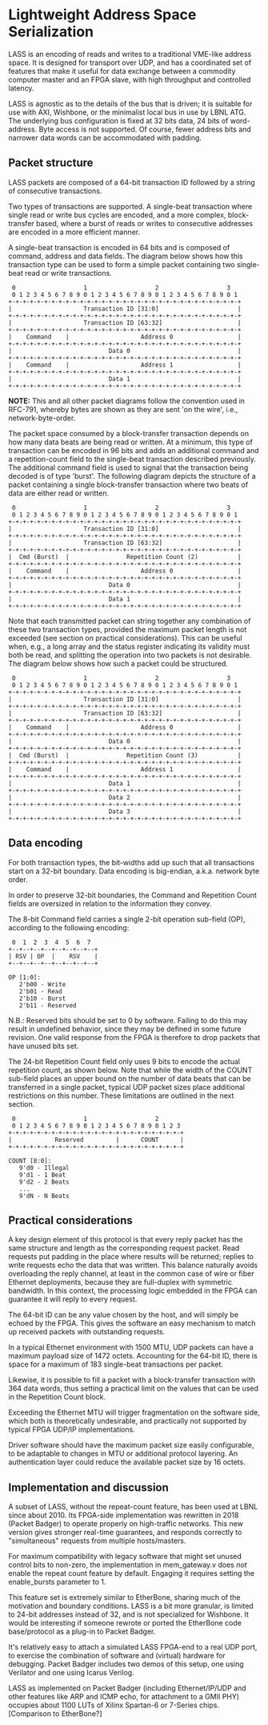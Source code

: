# Lightweight Address Space Serialization

LASS is an encoding of reads and writes to a traditional VME-like address space.
It is designed for transport over UDP, and has a coordinated set of features
that make it useful for data exchange between a commodity computer master and
an FPGA slave, with high throughput and controlled latency.

LASS is agnostic as to the details of the bus that is driven; it is suitable
for use with AXI, Wishbone, or the minimalist local bus in use by LBNL ATG.
The underlying bus configuration is fixed at 32 bits data, 24 bits of
word-address.  Byte access is not supported.  Of course, fewer address bits
and narrower data words can be accommodated with padding.

## Packet structure

LASS packets are composed of a 64-bit transaction ID followed by a string of
consecutive transactions.

Two types of transactions are supported. A single-beat transaction where single read
or write bus cycles are encoded, and a more complex, block-transfer based, where a
burst of reads or writes to consecutive addresses are encoded in a more efficient
manner.

A single-beat transaction is encoded in 64 bits and is composed of command, address
and data fields. The diagram below shows how this transaction type can be used to
form a simple packet containing two single-beat read or write transactions.

```
 0                   1                   2                   3
 0 1 2 3 4 5 6 7 8 9 0 1 2 3 4 5 6 7 8 9 0 1 2 3 4 5 6 7 8 9 0 1
+-+-+-+-+-+-+-+-+-+-+-+-+-+-+-+-+-+-+-+-+-+-+-+-+-+-+-+-+-+-+-+-+
|                    Transaction ID [31:0]                      |
+-+-+-+-+-+-+-+-+-+-+-+-+-+-+-+-+-+-+-+-+-+-+-+-+-+-+-+-+-+-+-+-+
|                    Transaction ID [63:32]                     |
+-+-+-+-+-+-+-+-+-+-+-+-+-+-+-+-+-+-+-+-+-+-+-+-+-+-+-+-+-+-+-+-+
|    Command    |                    Address 0                  |
+-+-+-+-+-+-+-+-+-+-+-+-+-+-+-+-+-+-+-+-+-+-+-+-+-+-+-+-+-+-+-+-+
|                           Data 0                              |
+-+-+-+-+-+-+-+-+-+-+-+-+-+-+-+-+-+-+-+-+-+-+-+-+-+-+-+-+-+-+-+-+
|    Command    |                    Address 1                  |
+-+-+-+-+-+-+-+-+-+-+-+-+-+-+-+-+-+-+-+-+-+-+-+-+-+-+-+-+-+-+-+-+
|                           Data 1                              |
+-+-+-+-+-+-+-+-+-+-+-+-+-+-+-+-+-+-+-+-+-+-+-+-+-+-+-+-+-+-+-+-+
```

**NOTE:** This and all other packet diagrams follow the convention used in RFC-791,
whereby bytes are shown as they are sent 'on the wire', i.e., network-byte-order.

The packet space consumed by a block-transfer transaction depends on how many data
beats are being read or written. At a minimum, this type of transaction can be encoded
in 96 bits and adds an additional command and a repetition-count field to the
single-beat transaction described previously. The additional command field is used
to signal that the transaction being decoded is of type 'burst'. The following diagram
depicts the structure of a packet containing a single block-transfer transaction where
two beats of data are either read or written.
```
 0                   1                   2                   3
 0 1 2 3 4 5 6 7 8 9 0 1 2 3 4 5 6 7 8 9 0 1 2 3 4 5 6 7 8 9 0 1
+-+-+-+-+-+-+-+-+-+-+-+-+-+-+-+-+-+-+-+-+-+-+-+-+-+-+-+-+-+-+-+-+
|                    Transaction ID [31:0]                      |
+-+-+-+-+-+-+-+-+-+-+-+-+-+-+-+-+-+-+-+-+-+-+-+-+-+-+-+-+-+-+-+-+
|                    Transaction ID [63:32]                     |
+-+-+-+-+-+-+-+-+-+-+-+-+-+-+-+-+-+-+-+-+-+-+-+-+-+-+-+-+-+-+-+-+
|  Cmd (Burst)  |                Repetition Count (2)           |
+-+-+-+-+-+-+-+-+-+-+-+-+-+-+-+-+-+-+-+-+-+-+-+-+-+-+-+-+-+-+-+-+
|    Command    |                    Address 0                  |
+-+-+-+-+-+-+-+-+-+-+-+-+-+-+-+-+-+-+-+-+-+-+-+-+-+-+-+-+-+-+-+-+
|                           Data 0                              |
+-+-+-+-+-+-+-+-+-+-+-+-+-+-+-+-+-+-+-+-+-+-+-+-+-+-+-+-+-+-+-+-+
|                           Data 1                              |
+-+-+-+-+-+-+-+-+-+-+-+-+-+-+-+-+-+-+-+-+-+-+-+-+-+-+-+-+-+-+-+-+
```

Note that each transmitted packet can string together any combination of these two
transaction types, provided the maximum packet length is not exceeded (see section
on practical considerations). This can be useful when, e.g., a long array and the
status register indicating its validity must both be read, and splitting the operation
into two packets is not desirable. The diagram below shows how such a packet could
be structured.

```
 0                   1                   2                   3
 0 1 2 3 4 5 6 7 8 9 0 1 2 3 4 5 6 7 8 9 0 1 2 3 4 5 6 7 8 9 0 1
+-+-+-+-+-+-+-+-+-+-+-+-+-+-+-+-+-+-+-+-+-+-+-+-+-+-+-+-+-+-+-+-+
|                    Transaction ID [31:0]                      |
+-+-+-+-+-+-+-+-+-+-+-+-+-+-+-+-+-+-+-+-+-+-+-+-+-+-+-+-+-+-+-+-+
|                    Transaction ID [63:32]                     |
+-+-+-+-+-+-+-+-+-+-+-+-+-+-+-+-+-+-+-+-+-+-+-+-+-+-+-+-+-+-+-+-+
|    Command    |                    Address 0                  |
+-+-+-+-+-+-+-+-+-+-+-+-+-+-+-+-+-+-+-+-+-+-+-+-+-+-+-+-+-+-+-+-+
|                           Data 0                              |
+-+-+-+-+-+-+-+-+-+-+-+-+-+-+-+-+-+-+-+-+-+-+-+-+-+-+-+-+-+-+-+-+
|  Cmd (Burst)  |                Repetition Count (3)           |
+-+-+-+-+-+-+-+-+-+-+-+-+-+-+-+-+-+-+-+-+-+-+-+-+-+-+-+-+-+-+-+-+
|    Command    |                    Address 1                  |
+-+-+-+-+-+-+-+-+-+-+-+-+-+-+-+-+-+-+-+-+-+-+-+-+-+-+-+-+-+-+-+-+
|                           Data 1                              |
+-+-+-+-+-+-+-+-+-+-+-+-+-+-+-+-+-+-+-+-+-+-+-+-+-+-+-+-+-+-+-+-+
|                           Data 2                              |
+-+-+-+-+-+-+-+-+-+-+-+-+-+-+-+-+-+-+-+-+-+-+-+-+-+-+-+-+-+-+-+-+
|                           Data 3                              |
+-+-+-+-+-+-+-+-+-+-+-+-+-+-+-+-+-+-+-+-+-+-+-+-+-+-+-+-+-+-+-+-+
```

## Data encoding

For both transaction types, the bit-widths add up such that all transactions
start on a 32-bit boundary. Data encoding is big-endian, a.k.a. network byte order.

In order to preserve 32-bit boundaries, the Command and Repetition Count fields
are oversized in relation to the information they convey.

The 8-bit Command field carries a single 2-bit operation sub-field (OP), according to the
following encoding:
```
 0  1  2  3  4  5  6  7
+--+--+--+--+--+--+--+--+
| RSV | OP  |    RSV    |
+--+--+--+--+--+--+--+--+

OP [1:0]:
   2'b00 - Write
   2'b01 - Read
   2'b10 - Burst
   2'b11 - Reserved
```

N.B.: Reserved bits should be set to 0 by software. Failing to do this may result
in undefined behavior, since they may be defined in some future revision. One valid
response from the FPGA is therefore to drop packets that have unused bits set.

The 24-bit Repetition Count field only uses 9 bits to encode the actual repetition count, as
shown below. Note that while the width of the COUNT sub-field places an upper bound on
the number of data beats that can be transferred in a single packet, typical UDP
packet sizes place additional restrictions on this number. These limitations are
outlined in the next section.
```
 0                   1                   2
 0 1 2 3 4 5 6 7 8 9 0 1 2 3 4 5 6 7 8 9 0 1 2 3
+-+-+-+-+-+-+-+-+-+-+-+-+-+-+-+-+-+-+-+-+-+-+-+-+
|            Reserved         |      COUNT      |
+-+-+-+-+-+-+-+-+-+-+-+-+-+-+-+-+-+-+-+-+-+-+-+-+

COUNT [8:0]:
   9'd0 - Illegal
   9'd1 - 1 Beat
   9'd2 - 2 Beats
   ...
   9'dN - N Beats

```

## Practical considerations

A key design element of this protocol is that every reply packet has
the same structure and length as the corresponding request packet.
Read requests put padding in the place where results will be returned;
replies to write requests echo the data that was written.
This balance naturally avoids overloading the reply channel, at least
in the common case of wire or fiber Ethernet deployments, because they
are full-duplex with symmetric bandwidth.
In this context, the processing logic embedded in the FPGA
can guarantee it will reply to every request.

The 64-bit ID can be any value chosen by the host, and will simply be echoed
by the FPGA.  This gives the software an easy mechanism to match up received
packets with outstanding requests.

In a typical Ethernet environment with 1500 MTU, UDP packets can have a
maximum payload size of 1472 octets.  Accounting for the 64-bit ID, there
is space for a maximum of 183 single-beat transactions per packet.

Likewise, it is possible to fill a packet with a block-transfer transaction with
364 data words, thus setting a practical limit on the values that can be used in
the Repetition Count block.

Exceeding the Ethernet MTU will trigger fragmentation on the software side,
which both is theoretically undesirable, and practically not supported by
typical FPGA UDP/IP implementations.

Driver software should have the maximum packet size easily configurable,
to be adaptable to changes in MTU or additional protocol layering.
An authentication layer could reduce the available packet size by 16 octets.

## Implementation and discussion

A subset of LASS, without the repeat-count feature, has been used at LBNL
since about 2010.  Its FPGA-side implementation was rewritten in 2018
(Packet Badger) to operate properly on high-traffic networks.
This new version gives stronger real-time guarantees, and responds correctly
to "simultaneous" requests from multiple hosts/masters.

For maximum compatibility with legacy software that might set unused control
bits to non-zero, the implementation in mem_gateway.v does _not_ enable the
repeat count feature by default.  Engaging it requires setting the
enable_bursts parameter to 1.

This feature set is extremely similar to EtherBone, sharing much of the
motivation and boundary conditions.  LASS is a bit more granular, is limited
to 24-bit addresses instead of 32, and is not specialized for Wishbone.
It would be interesting if someone rewrote or ported the EtherBone code
base/protocol as a plug-in to Packet Badger.

It's relatively easy to attach a simulated LASS FPGA-end to a real UDP port,
to exercise the combination of software and (virtual) hardware for debugging.
Packet Badger includes two demos of this setup, one using Verilator and one
using Icarus Verilog.

LASS as implemented on Packet Badger (including Ethernet/IP/UDP and other
features like ARP and ICMP echo, for attachment to a GMII PHY) occupies about
1100 LUTs of Xilinx Spartan-6 or 7-Series chips. [Comparison to EtherBone?]
